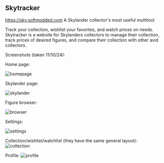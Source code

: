 ## Skytracker
https://sky.softmodded.com
A Skylander collector's most useful multitool

Track your collection, wishlist your favorites, and watch prices on needs.   
Skytracker is a website for Skylanders collectors to manage their collection, track prices of desired figures, and compare their collection with other avid collectors.
  
Screenshots (taken 11/10/24):  

Home page:

![homepage](https://github.com/user-attachments/assets/70a20d97-c08b-4117-828a-39cf1d963e29)

Skylander page:

![skylander](https://github.com/user-attachments/assets/b4fc0aea-4ed9-4e02-84aa-c251454f73de)

Figure browser:

![browser](https://github.com/user-attachments/assets/5544caa2-6ec5-4ecc-8130-3b76a742aa59)

Settings:

![settings](https://github.com/user-attachments/assets/19e40625-9a31-4146-9b0e-e52d55063bf5)

Collection/wishlist/watchlist (they have the same general layout):
![collection](https://github.com/user-attachments/assets/e943d16f-b9e5-4675-835b-61d7bd18c809)

Profile: 
![profile](https://github.com/user-attachments/assets/eb0b12e8-70aa-488e-bac4-440dab6e9b7b)
